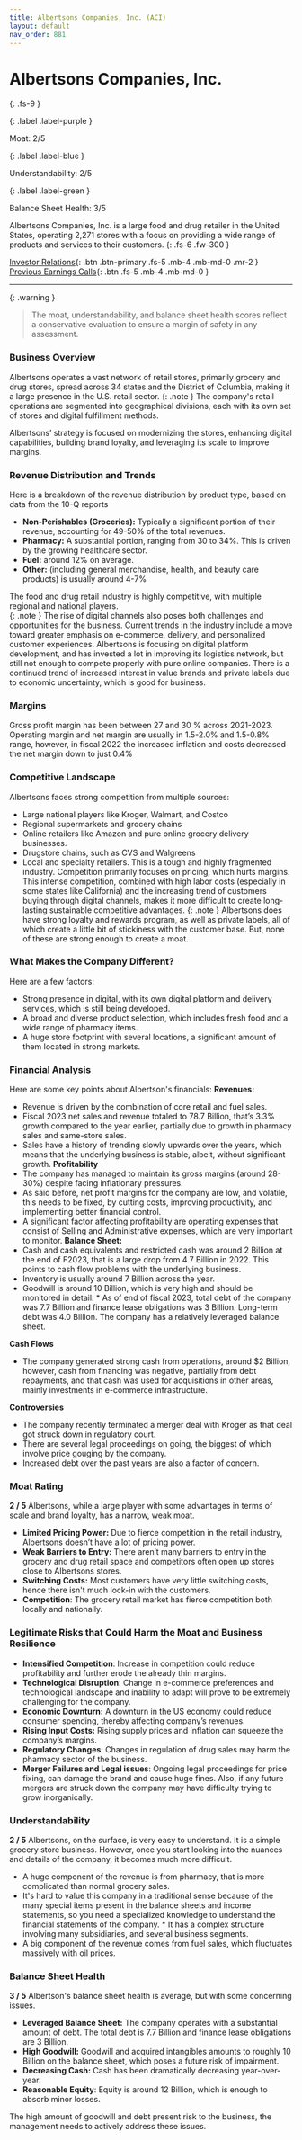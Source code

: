 ```yaml
---
title: Albertsons Companies, Inc. (ACI)
layout: default
nav_order: 881
---
```


# Albertsons Companies, Inc.
{: .fs-9 }

{: .label .label-purple }

Moat: 2/5

{: .label .label-blue }

Understandability: 2/5

{: .label .label-green }

Balance Sheet Health: 3/5

Albertsons Companies, Inc. is a large food and drug retailer in the United States, operating 2,271 stores with a focus on providing a wide range of products and services to their customers.
{: .fs-6 .fw-300 }

[Investor Relations](https://www.google.com/search?q=ACI+investor+relations){: .btn .btn-primary .fs-5 .mb-4 .mb-md-0 .mr-2 }
[Previous Earnings Calls](https://discountingcashflows.com/company/ACI/transcripts/){: .btn .fs-5 .mb-4 .mb-md-0 }

---

{: .warning }
>The moat, understandability, and balance sheet health scores reflect a conservative evaluation to ensure a margin of safety in any assessment.



### Business Overview
Albertsons operates a vast network of retail stores, primarily grocery and drug stores, spread across 34 states and the District of Columbia, making it a large presence in the U.S. retail sector.
{: .note }
The company's retail operations are segmented into geographical divisions, each with its own set of stores and digital fulfillment methods.

Albertsons’ strategy is focused on modernizing the stores, enhancing digital capabilities, building brand loyalty, and leveraging its scale to improve margins.

### Revenue Distribution and Trends

Here is a breakdown of the revenue distribution by product type, based on data from the 10-Q reports
*   **Non-Perishables (Groceries):** Typically a significant portion of their revenue, accounting for 49-50% of the total revenues.
*   **Pharmacy:** A substantial portion, ranging from 30 to 34%. This is driven by the growing healthcare sector.
*   **Fuel:** around 12% on average.
*   **Other:** (including general merchandise, health, and beauty care products) is usually around 4-7%

The food and drug retail industry is highly competitive, with multiple regional and national players.   
{: .note }
The rise of digital channels also poses both challenges and opportunities for the business.
Current trends in the industry include a move toward greater emphasis on e-commerce, delivery, and personalized customer experiences. Albertsons is focusing on digital platform development, and has invested a lot in improving its logistics network, but still not enough to compete properly with pure online companies.
There is a continued trend of increased interest in value brands and private labels due to economic uncertainty, which is good for business.

### Margins
Gross profit margin has been between 27 and 30 % across 2021-2023.
Operating margin and net margin are usually in 1.5-2.0% and 1.5-0.8% range, however, in fiscal 2022 the increased inflation and costs decreased the net margin down to just 0.4%

### Competitive Landscape
Albertsons faces strong competition from multiple sources:

*   Large national players like Kroger, Walmart, and Costco
*   Regional supermarkets and grocery chains
*   Online retailers like Amazon and pure online grocery delivery businesses.
*   Drugstore chains, such as CVS and Walgreens
*   Local and specialty retailers.
This is a tough and highly fragmented industry. Competition primarily focuses on pricing, which hurts margins.
This intense competition, combined with high labor costs (especially in some states like California) and the increasing trend of customers buying through digital channels, makes it more difficult to create long-lasting sustainable competitive advantages.
{: .note }
Albertsons does have strong loyalty and rewards program, as well as private labels, all of which create a little bit of stickiness with the customer base. But, none of these are strong enough to create a moat.
  
### What Makes the Company Different?
Here are a few factors:
* Strong presence in digital, with its own digital platform and delivery services, which is still being developed.
* A broad and diverse product selection, which includes fresh food and a wide range of pharmacy items.
* A huge store footprint with several locations, a significant amount of them located in strong markets.

### Financial Analysis

Here are some key points about Albertson's financials:
**Revenues:**
   * Revenue is driven by the combination of core retail and fuel sales.
   * Fiscal 2023 net sales and revenue totaled to 78.7 Billion, that’s 3.3% growth compared to the year earlier, partially due to growth in pharmacy sales and same-store sales. 
   * Sales have a history of trending slowly upwards over the years, which means that the underlying business is stable, albeit, without significant growth.
**Profitability**
   * The company has managed to maintain its gross margins (around 28-30%) despite facing inflationary pressures.
   * As said before, net profit margins for the company are low, and volatile, this needs to be fixed, by cutting costs, improving productivity, and implementing better financial control.
   * A significant factor affecting profitability are operating expenses that consist of Selling and Administrative expenses, which are very important to monitor.
**Balance Sheet:**
   *  Cash and cash equivalents and restricted cash was around 2 Billion at the end of F2023, that is a large drop from 4.7 Billion in 2022. This points to cash flow problems with the underlying business.
   * Inventory is usually around 7 Billion across the year.
   * Goodwill is around 10 Billion, which is very high and should be monitored in detail.
    * As of end of fiscal 2023, total debt of the company was 7.7 Billion and finance lease obligations was 3 Billion. Long-term debt was 4.0 Billion. The company has a relatively leveraged balance sheet.

**Cash Flows**
   * The company generated strong cash from operations, around $2 Billion, however, cash from financing was negative, partially from debt repayments, and that cash was used for acquisitions in other areas, mainly investments in e-commerce infrastructure.

**Controversies**

*   The company recently terminated a merger deal with Kroger as that deal got struck down in regulatory court.
* There are several legal proceedings on going, the biggest of which involve price gouging by the company.
*  Increased debt over the past years are also a factor of concern.

### Moat Rating
**2 / 5**
Albertsons, while a large player with some advantages in terms of scale and brand loyalty, has a narrow, weak moat.
*   **Limited Pricing Power:** Due to fierce competition in the retail industry, Albertsons doesn’t have a lot of pricing power.
*   **Weak Barriers to Entry:** There aren’t many barriers to entry in the grocery and drug retail space and competitors often open up stores close to Albertsons stores.
*   **Switching Costs:** Most customers have very little switching costs, hence there isn't much lock-in with the customers.
*   **Competition**: The grocery retail market has fierce competition both locally and nationally.

### Legitimate Risks that Could Harm the Moat and Business Resilience
*   **Intensified Competition**: Increase in competition could reduce profitability and further erode the already thin margins.
*   **Technological Disruption**: Change in e-commerce preferences and technological landscape and inability to adapt will prove to be extremely challenging for the company.
*   **Economic Downturn:** A downturn in the US economy could reduce consumer spending, thereby affecting company’s revenues.
*   **Rising Input Costs:** Rising supply prices and inflation can squeeze the company’s margins.
*   **Regulatory Changes**: Changes in regulation of drug sales may harm the pharmacy sector of the business.
*   **Merger Failures and Legal issues**: Ongoing legal proceedings for price fixing, can damage the brand and cause huge fines. Also, if any future mergers are struck down the company may have difficulty trying to grow inorganically.

### Understandability
**2 / 5**
Albertsons, on the surface, is very easy to understand. It is a simple grocery store business. However, once you start looking into the nuances and details of the company, it becomes much more difficult.
   *  A huge component of the revenue is from pharmacy, that is more complicated than normal grocery sales.
   *   It's hard to value this company in a traditional sense because of the many special items present in the balance sheets and income statements, so you need a specialized knowledge to understand the financial statements of the company.
    * It has a complex structure involving many subsidiaries, and several business segments.
   * A big component of the revenue comes from fuel sales, which fluctuates massively with oil prices.
  
### Balance Sheet Health
**3 / 5**
Albertson's balance sheet health is average, but with some concerning issues.
*   **Leveraged Balance Sheet:** The company operates with a substantial amount of debt. The total debt is 7.7 Billion and finance lease obligations are 3 Billion.
*   **High Goodwill:**  Goodwill and acquired intangibles amounts to roughly 10 Billion on the balance sheet, which poses a future risk of impairment.
*   **Decreasing Cash:** Cash has been dramatically decreasing year-over-year.
*  **Reasonable Equity**: Equity is around 12 Billion, which is enough to absorb minor losses.

The high amount of goodwill and debt present risk to the business, the management needs to actively address these issues.
